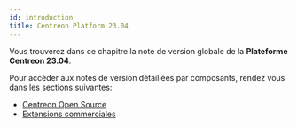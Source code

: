 ```yaml
---
id: introduction
title: Centreon Platform 23.04
---
```


Vous trouverez dans ce chapitre la note de version globale de la **Plateforme Centreon 23.04**.

Pour accéder aux notes de version détaillées par composants, rendez vous dans les sections suivantes:

- [Centreon Open Source](centreon-os.mdx)
- [Extensions commerciales](centreon-commercial-extensions.mdx)
